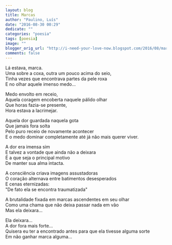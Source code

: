 ```yaml
---
layout: blog
title: Marcas
author: "Paulino, Luís"
date: "2016-08-30 00:29"
dedicate: ""
categories: "poesia"
tags: [poesia]
image: ""
blogger_orig_url: "http://i-need-your-love-now.blogspot.com/2016/08/marcas.html"
comments: false
---
```


Lá estava, marca.\
Uma sobre a coxa, outra um pouco acima do seio,\
Tinha vezes que encontrava partes da pele roxa\
E no olhar aquele imenso medo...

Medo envolto em receio,\
Aquela coragem encoberta naquele pálido olhar\
Que horas fazia-se presente,\
Hora estava a lacrimejar.

Aquela dor guardada naquela gota\
Que jamais fora solta\
Pelo puro receio de novamente acontecer\
E o medo dominar completamente até já não mais querer viver.

A dor era imensa sim\
E talvez a vontade que ainda não a deixara\
É a que seja o principal motivo\
De manter sua alma intacta.

A consciência criava imagens assustadoras\
O coração alternava entre batimentos desesperados\
E cenas eternizadas:\
"De fato ela se encontra traumatizada"

A brutalidade fixada em marcas ascendentes em seu olhar\
Como uma chama que não deixa passar nada em vão\
Mas ela deixara...

Ela deixara...\
A dor fora mais forte...\
Quisera eu ter a encontrado antes para que ela tivesse alguma sorte\
Em não ganhar marca alguma...
